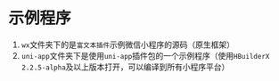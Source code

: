 # 示例程序
1. `wx`文件夹下的是`富文本插件`示例微信小程序的源码（原生框架）  
2. `uni-app`文件夹下是使用`uni-app`插件包的一个示例程序（使用`HBuilderX 2.2.5-alpha`及以上版本打开，可以编译到所有小程序平台）  
